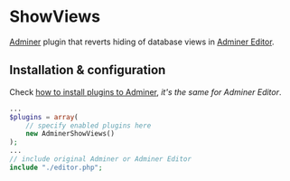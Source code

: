 # ShowViews
[Adminer](https://www.adminer.org/) plugin that reverts hiding of database views in [Adminer Editor](https://www.adminer.org/editor/).

## Installation & configuration

Check [how to install plugins to Adminer](http://www.adminer.org/plugins/), *it's the same for Adminer Editor*.

```php
...
$plugins = array(
    // specify enabled plugins here
    new AdminerShowViews()
);
...
// include original Adminer or Adminer Editor
include "./editor.php";
```
